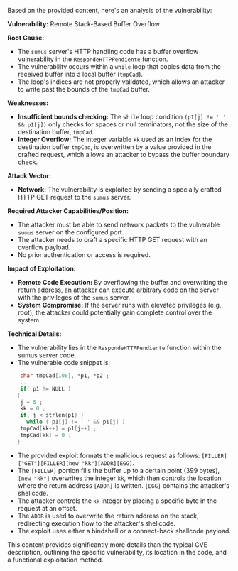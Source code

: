 Based on the provided content, here's an analysis of the vulnerability:

**Vulnerability:** Remote Stack-Based Buffer Overflow

**Root Cause:**
- The `sumus` server's HTTP handling code has a buffer overflow vulnerability in the `RespondeHTTPPendiente` function.
- The vulnerability occurs within a `while` loop that copies data from the received buffer into a local buffer (`tmpCad`).
- The loop's indices are not properly validated, which allows an attacker to write past the bounds of the `tmpCad` buffer.

**Weaknesses:**
- **Insufficient bounds checking:** The `while` loop condition `(p1[j] != ' ' && p1[j])` only checks for spaces or null terminators, not the size of the destination buffer, `tmpCad`.
- **Integer Overflow:** The integer variable `kk` used as an index for the destination buffer `tmpCad`, is overwritten by a value provided in the crafted request, which allows an attacker to bypass the buffer boundary check.

**Attack Vector:**
- **Network:** The vulnerability is exploited by sending a specially crafted HTTP GET request to the `sumus` server.

**Required Attacker Capabilities/Position:**
- The attacker must be able to send network packets to the vulnerable `sumus` server on the configured port.
- The attacker needs to craft a specific HTTP GET request with an overflow payload.
- No prior authentication or access is required.

**Impact of Exploitation:**
- **Remote Code Execution:** By overflowing the buffer and overwriting the return address, an attacker can execute arbitrary code on the server with the privileges of the `sumus` server.
- **System Compromise:** If the server runs with elevated privileges (e.g., root), the attacker could potentially gain complete control over the system.

**Technical Details:**
- The vulnerability lies in the `RespondeHTTPPendiente` function within the sumus server code.
- The vulnerable code snippet is:
```c
    char tmpCad[100], *p1, *p2 ;
    ...
    if( p1 != NULL )
   {
    j = 5 ;
    kk = 0 ;
    if( j < strlen(p1) )
      while ( p1[j] != ' ' && p1[j] )
	tmpCad[kk++] = p1[j++] ;
    tmpCad[kk] = 0 ;
   }
```
- The provided exploit formats the malicious request as follows: `[FILLER]["GET"][FILLER][new "kk"][ADDR][EGG]`.
- The `[FILLER]` portion fills the buffer up to a certain point (399 bytes), `[new "kk"]` overwrites the integer `kk`, which then controls the location where the return address `[ADDR]` is written. `[EGG]` contains the attacker's shellcode.
- The attacker controls the `kk` integer by placing a specific byte in the request at an offset.
- The `ADDR` is used to overwrite the return address on the stack, redirecting execution flow to the attacker's shellcode.
- The exploit uses either a bindshell or a connect-back shellcode payload.

This content provides significantly more details than the typical CVE description, outlining the specific vulnerability, its location in the code, and a functional exploitation method.